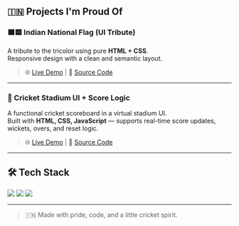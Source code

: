 ## 🇮🇳 Projects I'm Proud Of

### 🟧🟨 Indian National Flag (UI Tribute)
A tribute to the tricolor using pure **HTML + CSS**.  
Responsive design with a clean and semantic layout.  
> 🌐 [Live Demo](https://mps248828-sys.github.io/india-flag/) |  📁 [Source Code](https://github.com/mps248828-sys/india-flag)

---

### 🏏 Cricket Stadium UI + Score Logic
A functional cricket scoreboard in a virtual stadium UI.  
Built with **HTML, CSS, JavaScript** — supports real-time score updates, wickets, overs, and reset logic.  
> 🌐 [Live Demo](https://mps248828-sys.github.io/cricket-stadium-ui/) | 📁 [Source Code](https://github.com/mps248828-sys/cricket-stadium-ui)

---

## 🛠️ Tech Stack

<p>
  <img src="https://img.shields.io/badge/HTML5-E34F26?style=for-the-badge&logo=html5&logoColor=white" />
  <img src="https://img.shields.io/badge/CSS3-1572B6?style=for-the-badge&logo=css3&logoColor=white" />
  <img src="https://img.shields.io/badge/JavaScript-F7DF1E?style=for-the-badge&logo=javascript&logoColor=black" />
</p>

---

> 🇮🇳 Made with pride, code, and a little cricket spirit.
